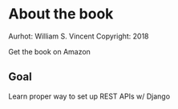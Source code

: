 # About the book
Aurhot: William S. Vincent
Copyright: 2018

Get the book on Amazon

## Goal
Learn proper way to set up REST APIs w/ Django
